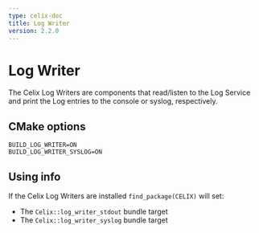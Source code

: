 ```yaml
---
type: celix-doc
title: Log Writer
version: 2.2.0
---
```


# Log Writer

The Celix Log Writers are components that read/listen to the Log Service and print the Log entries to the console or syslog, respectively.

## CMake options
    BUILD_LOG_WRITER=ON
    BUILD_LOG_WRITER_SYSLOG=ON

## Using info

If the Celix Log Writers are installed `find_package(CELIX)` will set:
 - The `Celix::log_writer_stdout` bundle target
 - The `Celix::log_writer_syslog` bundle target
